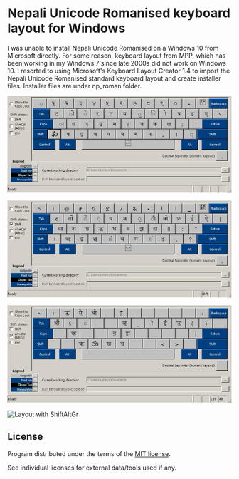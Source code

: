# Nepali Unicode Romanised keyboard layout for Windows

I was unable to install Nepali Unicode Romanised on a Windows 10 from Microsoft directly. For some reason, keyboard layout from MPP, which has been working in my Windows 7 since late 2000s did not work on Windows 10. I resorted to using Microsoft's Keyboard Layout Creator 1.4 to import the Nepali Unicode Romanised standard keyboard layout and create installer files. Installer files are under np_roman folder.

![General layout](image/NP_Roman.jpg)

![Layout with Shift](image/NP_RomanShft.jpg)

![Layout with AltGr](image/NP_RomanAltGr.jpg)

![Layout with ShiftAltGr](image/NP_RomanShiftAltGr.jpg)

## License

Program distributed under the terms of the [MIT license](https://github.com/asheshwor/nepali/blob/master/LICENSE).

See individual licenses for external data/tools used if any.
